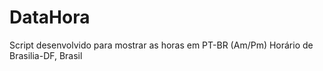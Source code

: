 # DataHora
Script desenvolvido para mostrar as horas em PT-BR (Am/Pm) Horário de Brasilia-DF, Brasil
